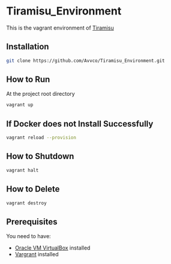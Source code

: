 # Tiramisu_Environment

This is the vagrant environment of [Tiramisu](https://github.com/Avvco/Tiramisu)

## Installation

``` bash
git clone https://github.com/Avvco/Tiramisu_Environment.git
```

## How to Run

At the project root directory

```bash
vagrant up
```

## If Docker does not Install Successfully

```bash
vagrant reload --provision
```

## How to Shutdown

```bash
vagrant halt
```

## How to Delete

```bash
vagrant destroy
```

## Prerequisites

You need to have:

- [Oracle VM VirtualBox](https://www.virtualbox.org/wiki/Downloads) installed
- [Vargrant](https://www.vagrantup.com/downloads) installed
